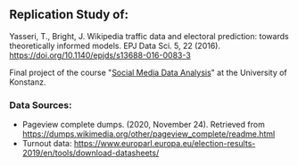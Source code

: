 ## Replication Study of:
Yasseri, T., Bright, J. Wikipedia traffic data and electoral prediction: towards theoretically informed models. EPJ Data Sci. 5, 22 (2016). https://doi.org/10.1140/epjds/s13688-016-0083-3

Final project of the course "[Social Media Data Analysis](https://github.com/dgarcia-eu/SocialMediaDataAnalysis)" at the University of Konstanz.

### Data Sources:
- Pageview complete dumps. (2020, November 24). Retrieved from https://dumps.wikimedia.org/other/pageview_complete/readme.html
- Turnout data: https://www.europarl.europa.eu/election-results-2019/en/tools/download-datasheets/


